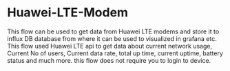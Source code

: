 # Huawei-LTE-Modem
This flow can be used to get data from Huawei LTE modems and store it to influx DB database from where it can be used to visualized in grafana etc. This flow used Huawei LTE api to get data about current network usage, Current No of users, Current data rate, total up time, current uptime, battery status and much more. this flow does not require you to login to device.

